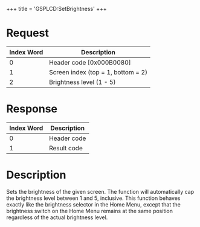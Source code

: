 +++
title = 'GSPLCD:SetBrightness'
+++

# Request

| Index Word | Description                        |
|------------|------------------------------------|
| 0          | Header code \[0x000B0080\]         |
| 1          | Screen index (top = 1, bottom = 2) |
| 2          | Brightness level (1 - 5)           |

# Response

| Index Word | Description |
|------------|-------------|
| 0          | Header code |
| 1          | Result code |

# Description

Sets the brightness of the given screen. The function will automatically
cap the brightness level between 1 and 5, inclusive. This function
behaves exactly like the brightness selector in the Home Menu, except
that the brightness switch on the Home Menu remains at the same position
regardless of the actual brightness level.
